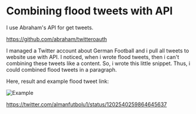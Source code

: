 # Combining flood tweets with API
 
I use Abraham's API for get tweets.

https://github.com/abraham/twitteroauth

I managed a Twitter account about German Football and i pull all tweets to website use with API. I noticed, when i wrote flood tweets, then i can't combining these tweets like a content. So, i wrote this little snippet. Thus, i could combined flood tweets in a paragraph.


Here, result and example flood tweet link:

![Example](http://www.almanfutbolu.com/uploads/floodimplode.png)


https://twitter.com/almanfutbolu1/status/1202540259864645637


